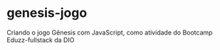 # genesis-jogo
Criando o jogo Gênesis com JavaScript, como atividade do Bootcamp Eduzz-fullstack da DIO
